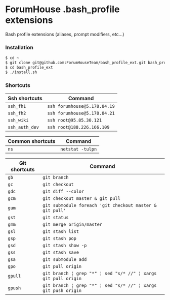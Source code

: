 ForumHouse .bash_profile extensions
================
Bash profile extensions (aliases, prompt modifiers, etc...)

### Installation
```bash
$ cd ~
$ git clone git@github.com:ForumHouseTeam/bash_profile_ext.git bash_profile_ext
$ cd bash_profile_ext
$ ./install.sh
```

### Shortcuts
Ssh shortcuts | Command          
------------- | ------------- 
```ssh_fh1``` | ```ssh forumhouse@5.178.84.19```
```ssh_fh2``` | ```ssh forumhouse@5.178.84.21```
```ssh_wiki``` | ```ssh root@95.85.30.121```
```ssh_auth_dev``` | ```ssh root@188.226.166.109```

Common shortcuts | Command          
------------- | ------------- 
```ns``` | ```netstat -tulpn```

Git shortcuts | Command          
------------- | ------------- 
```gb``` | ```git branch```
```gc``` | ```git checkout```
```gdc``` | ```git diff --color```
```gcm``` | ```git checkout master & git pull```
```gum``` | ```git submodule foreach 'git checkout master & git pull'```
```gst``` | ```git status```
```gmm``` | ```git merge origin/master```
```gsl``` | ```git stash list```
```gsp``` | ```git stash pop```
```gsd``` | ```git stash show -p```
```gss``` | ```git stash save```
```gsa``` | ```git submodule add```
```gpo``` | ```git pull origin```
```gpull``` | ```git branch ¦ grep "*" ¦ sed "s/* //" ¦ xargs git pull origin```
```gpush``` | ```git branch ¦ grep "*" ¦ sed "s/* //" ¦ xargs git push origin```
